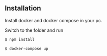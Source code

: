 

## Installation

Install docker and docker compose in your pc.

Switch to the folder and run 
```bash
$ npm install
```

```bash
$ docker-compose up
```
